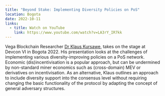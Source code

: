 ```yaml
---
title: "Beyond Stake: Implementing Diversity Policies on PoS"
location: Bogota 
date: 2022-10-11
links:
  - title: Watch on YouTube
    link: https://www.youtube.com/watch?v=LA3rY_IR7kk
---
```


Vega Blockchain Researcher <a href="https://twitter.com/chezklaus"> Dr Klaus Kursawe</a>, takes on the stage at Devcon VI in Bogota 2022. His presentation looks at the challenges of implementing various diversity-improving policies on a PoS network. Economic (dis)incentivisation is a popular approach, but can be undermined by non-standard miner economics such as (cross-domain) MEV or derivatives on incentivisation. As an alternative, Klaus outlines an approach to include diversity support into the consensus level without requiring changing the basic functionality of the protocol by adapting the concept of general adversary structures.
